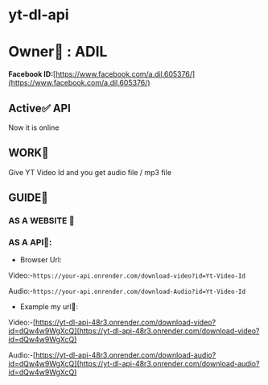 # yt-dl-api
# Owner👑 : ADIL
**Facebook ID:**[https://www.facebook.com/a.dil.605376/](https://www.facebook.com/a.dil.605376/)

## Active✅ API
Now it is online

## WORK🌌
Give YT Video Id and you get audio file / mp3 file

## GUIDE🚀
### AS A WEBSITE 🔖

### AS A API🔖:
- Browser Url: 

Video:-`https://your-api.onrender.com/download-video?id=Yt-Video-Id`

Audio:-`https://your-api.onrender.com/download-Audio?id=Yt-Video-Id`

- Example my url📌: 

Video:-[https://yt-dl-api-48r3.onrender.com/download-video?id=dQw4w9WgXcQ](https://yt-dl-api-48r3.onrender.com/download-video?id=dQw4w9WgXcQ)

Audio:-[https://yt-dl-api-48r3.onrender.com/download-audio?id=dQw4w9WgXcQ](https://yt-dl-api-48r3.onrender.com/download-audio?id=dQw4w9WgXcQ)
